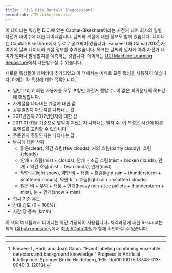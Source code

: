 ```yaml
---
title:  "3.1 Bike Rentals (Regression)"
permalink: /IML/bike_rentals/
---
```


이 데이터는 워싱턴 D.C.에 있는 Capital-Bikeshare이라는 자전거 대여 회사의 일별 자전거 대여수에 대한 데이터입니다. 날씨와 계절에 대한 정보도 함께 있습니다. 데이터는 Capital-Bikeshare에서 무료로 공개되어 있습니다. Fanaee-T와 Gama(2013[^1])가 여기에 날씨 데이터와 계절 정보를 추가했습니다. 목표는 날씨와 일자에 따라 자전거 대여가 얼마나 발생할지를 예측하는 것입니다. 데이터는 [UCI Machine Learning Repository](http://archive.ics.uci.edu/ml/datasets/Bike+Sharing+Dataset)에서 다운받으실 수 있습니다.

새로운 특성들이 데이터에 추가되었고 이 책에서는 예제로 모든 특성을 사용하지 않습니다. 아래는 각 특성에 대한 목록입니다.

- 일반 그리고 회원 사용자를 모두 포함만 자전거 렌탈 수. 이 값은 회귀문제의 목표값에 해당합니다.
- 사계절을 나타내는 계절에 대한 값
- 공휴일인지 아닌지를 나타내는 값
- 2011년인지 2012년인지에 대한 값
- 2011.01.01을 기준으로 몇일이 지났는지 나타내는 일자 수. 이 특성은 시간에 따른 트렌드를 고려할 수 있습니다.
- 주중인지 주말인지는 나타내는 값
- 날씨에 대한 상황
  - 맑음(clear), 약간 흐림(few clouds), 거의 흐림(partly cloudy), 흐림(cloudy)
  - 안개 + 흐림(mist + clouds), 안개 + 조금 흐림(mist + broken clouds), 안개 + 약간 흐림(mist + few clouds), 안개(mist)
  - 약한 눈(light snow), 약한 비 + 태풍 + 흐림(light rain + thunderstorm + scattered clouds), 약한 비 + 흐림(light rain + scatterd clouds)
  - 많은 비 + 우박 + 태풍 + 안개(heavy rain + ice pallets + thunderstorm + mist), 눈 + 안개(snow + mist)
- 섭씨 기준 온도
- 상대 습도 (0 ~ 100%)
- 시간 당 풍속 (km/h)
  
이 책의 예제들에서 데이터는 약간 가공되어 사용됩니다. 처리과정에 대한 R-script는 책의 [Github repository](https://github.com/christophM/interpretable-ml-book/blob/master/R/get-bike-sharing-dataset.R)에서 [최종 RData 파일](https://github.com/christophM/interpretable-ml-book/blob/master/data/bike.RData)과 함께 확인하실 수 있습니다.

---

[^1]: Fanaee-T, Hadi, and Joao Gama. “Event labeling combining ensemble detectors and background knowledge.” Progress in Artificial Intelligence. Springer Berlin Heidelberg, 1–15. doi:10.1007/s13748-013-0040-3. (2013).